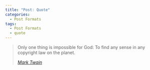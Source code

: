 ```yaml
---
title: "Post: Quote"
categories:
  - Post Formats
tags:
  - Post Formats
  - quote
---
```


> Only one thing is impossible for God: To find any sense in any copyright law on the planet.
> 
> <cite><a href="http://www.brainyquote.com/quotes/quotes/m/marktwain163473.html">Mark Twain</a></cite>